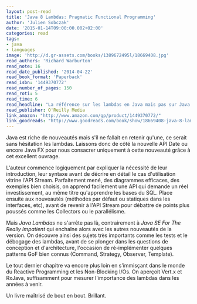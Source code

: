 ```yaml
---
layout: post-read
title: 'Java 8 Lambdas: Pragmatic Functional Programming'
author: 'Julien Sobczak'
date: '2015-01-14T09:00:00.002+02:00'
categories: read
tags:
- java
- languages
image: 'http://d.gr-assets.com/books/1389672495l/18669408.jpg'
read_authors: 'Richard Warburton'
read_note: 16
read_date_published: '2014-04-22'
read_book_format: 'Paperback'
read_isbn: '1449370772'
read_number_of_pages: 150
read_roti: 5
read_time: 6
read_headline: "La référence sur les lambdas en Java mais pas sur Java 8."
read_publisher: O'Reilly Media
link_amazon: "http://www.amazon.com/gp/product/1449370772/"
link_goodreads: "http://www.goodreads.com/book/show/18669408-java-8-lambdas"
---
```



Java est riche de nouveautés mais s'il ne fallait en retenir qu'une, ce serait sans hésitation les lambdas. Laissons donc de côté la nouvelle API Date ou encore Java FX pour nous consacrer uniquement à cette nouveauté grâce à cet excellent ouvrage.

L'auteur commence logiquement par expliquer la nécessité de leur introduction, leur syntaxe avant de décrire en détail le cas d'utilisation vitrine l'API Stream. Parfaitement mené, des diagrammes efficaces, des exemples bien choisis, on apprend facilement une API qui demande un réel investissement, au même titre qu'apprendre les bases du SQL. Place ensuite aux nouveautés (méthodes par défaut ou statiques dans les interfaces, etc), avant de revenir à l'API Stream pour débattre de points plus poussés comme les Collectors ou le parallélisme.

Mais *Java Lambdas* ne s'arrête pas là, contrairement à *Java SE For The Really Impatient* qui enchaîne alors avec les autres nouveautés de la version. On découvre ainsi des sujets très importants comme les tests et le débogage des lambdas, avant de se plonger dans les questions de conception et d'architecture, l'occasion de ré-implémenter quelques patterns GoF bien connus (Command, Strategy, Observer, Template).

Le tout dernier chapitre va encore plus loin en s’immisçant dans le monde du Reactive Programming et les Non-Blocking I/Os. On aperçoit Vert.x et RxJava, suffisamment pour mesurer l'importance des lambdas dans les années à venir.

Un livre maîtrisé de bout en bout. Brillant.

